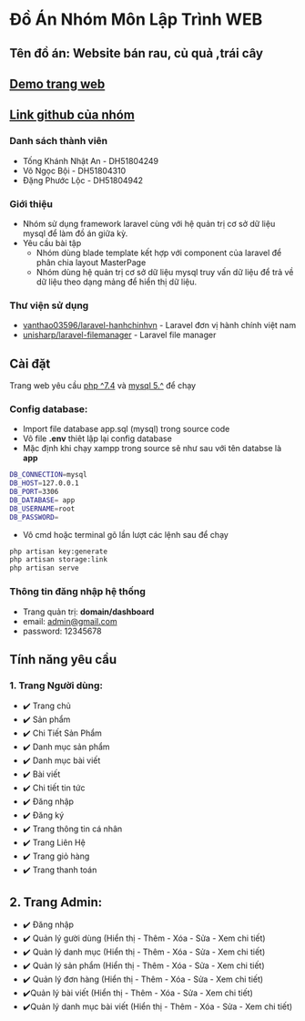 # Đồ Án Nhóm Môn Lập Trình WEB

## Tên đồ án: Website bán rau, củ quả ,trái cây
## [Demo trang web ](https://nhatan.ga)
## [Link github của nhóm ](https://github.com/nhatan1404/app-laravel-ltw)
### Danh sách thành viên
-   Tống Khánh Nhật An - DH51804249
-   Võ Ngọc Bội - DH51804310
-   Đặng Phước Lộc - DH51804942

### Giới thiệu
 - Nhóm sử dụng framework laravel cùng với hệ quản trị cơ sở dữ liệu mysql để làm đồ án giữa kỳ.
 - Yêu cầu bài tập
    - Nhóm dùng blade template kết hợp với component của laravel để phân chia layout MasterPage
    - Nhóm dùng hệ quản trị cơ sở dữ liệu mysql truy vấn dữ liệu để trả về dữ liệu theo dạng mảng để hiển thị dữ liệu.

### Thư viện sử dụng
- [vanthao03596/laravel-hanhchinhvn](https://github.com/vanthao03596/laravel-hanhchinhvn) - Laravel đơn vị hành chính việt nam
- [unisharp/laravel-filemanager](https://unisharp.github.io/laravel-filemanager/) - Laravel file manager
## Cài đặt
Trang web yêu cầu [php ^7.4](https://www.php.net/) và [mysql 5.^](https://www.mysql.com/) để chạy
### Config database:
- Import file database app.sql (mysql) trong source code  
- Vô file **.env** thiêt lập lại config database 
 - Mặc định khi chạy xampp trong source sẽ như sau với tên  databse là  **app**
```sh
DB_CONNECTION=mysql
DB_HOST=127.0.0.1
DB_PORT=3306
DB_DATABASE= app
DB_USERNAME=root
DB_PASSWORD=
```
- Vô cmd hoặc terminal gõ lần lượt các lệnh sau để chạy
```sh
php artisan key:generate 
php artisan storage:link
php artisan serve
```
### Thông tin đăng nhập hệ thống
-   Trang quản trị: **domain/dashboard**
-   email: admin@gmail.com
-   password: 12345678

## Tính năng yêu cầu
### 1. Trang Người dùng:
  - :heavy_check_mark: Trang chủ
  - :heavy_check_mark: Sản phẩm
  - :heavy_check_mark: Chi Tiết Sản Phẩm 
  - :heavy_check_mark: Danh mục sản phẩm
  - :heavy_check_mark: Danh mục bài viết
  - :heavy_check_mark: Bài viết
  - :heavy_check_mark: Chi tiết tin tức
  - :heavy_check_mark: Đăng nhập 
  - :heavy_check_mark: Đăng ký 
  - :heavy_check_mark: Trang thông tin cá nhân
  - :heavy_check_mark: Trang Liên Hệ
  - :heavy_check_mark: Trang giỏ hàng
  - :heavy_check_mark: Trang thanh toán
## 2. Trang Admin:
  - :heavy_check_mark: Đăng nhập
  - :heavy_check_mark: Quản lý gười dùng (Hiển thị - Thêm - Xóa - Sửa - Xem chi tiết)
  - :heavy_check_mark: Quản lý  danh mục  (Hiển thị - Thêm - Xóa - Sửa - Xem chi tiết)
  - :heavy_check_mark: Quản lý  sản phẩm (Hiển thị - Thêm - Xóa - Sửa - Xem chi tiết)
  - :heavy_check_mark: Quản lý  đơn hàng  (Hiển thị - Thêm - Xóa - Sửa - Xem chi tiết)
  - :heavy_check_mark:Quản lý  bài viết (Hiển thị - Thêm - Xóa - Sửa - Xem chi tiết)
  - :heavy_check_mark:Quản lý danh mục bài viết (Hiển thị - Thêm - Xóa - Sửa - Xem chi tiết)
